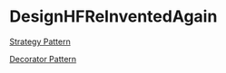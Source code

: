 # DesignHFReInventedAgain

[Strategy Pattern](https://github.com/arun786/DesignHFReInventedAgain/blob/master/Strategy.md)

[Decorator Pattern](https://github.com/arun786/DesignHFReInventedAgain/blob/master/Decorator.md)

